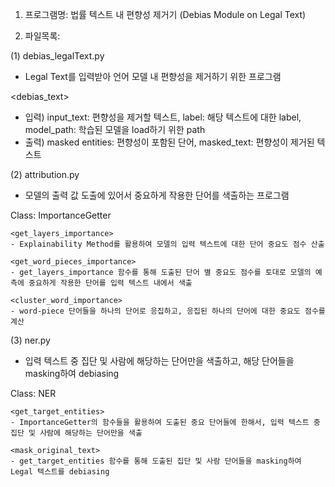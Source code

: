 1. 프로그램명: 법률 텍스트 내 편향성 제거기 (Debias Module on Legal Text)

2. 파일목록:

 (1) debias_legalText.py

  - Legal Text를 입력받아 언어 모델 내 편향성을 제거하기 위한 프로그램

 <debias_text>

  - 입력) input_text: 편향성을 제거할 텍스트, label: 해당 텍스트에 대한 label, model_path: 학습된 모델을 load하기 위한 path
  - 출력) masked entities: 편향성이 포함된 단어, masked_text: 편향성이 제거된 텍스트

 (2) attribution.py
  - 모델의 출력 값 도출에 있어서 중요하게 작용한 단어를 색출하는 프로그램
  
  Class: ImportanceGetter

    <get_layers_importance>
    - Explainability Method를 활용하여 모델의 입력 텍스트에 대한 단어 중요도 점수 산출

    <get_word_pieces_importance>
    - get_layers_importance 함수를 통해 도출된 단어 별 중요도 점수를 토대로 모델의 예측에 중요하게 작용한 단어를 입력 텍스트 내에서 색출

    <cluster_word_importance>
    - word-piece 단어들을 하나의 단어로 응집하고, 응집된 하나의 단어에 대한 중요도 점수를 계산


  (3) ner.py
  - 입력 텍스트 중 집단 및 사람에 해당하는 단어만을 색출하고, 해당 단어들을 masking하여 debiasing

  Class: NER
  
    <get_target_entities>
    - ImportanceGetter의 함수들을 활용하여 도출된 중요 단어들에 한해서, 입력 텍스트 중 집단 및 사람에 해당하는 단어만을 색출

    <mask_original_text>
    - get_target_entities 함수를 통해 도출된 집단 및 사람 단어들을 masking하여 Legal 텍스트를 debiasing